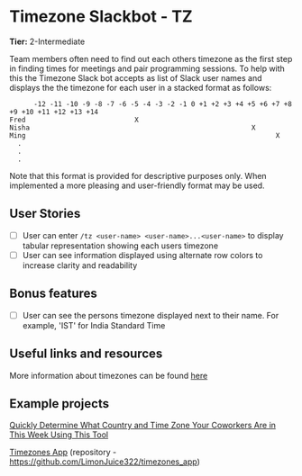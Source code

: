 # Timezone Slackbot - TZ

**Tier:** 2-Intermediate

Team members often need to find out each others timezone as the first step
in finding times for meetings and pair programming sessions. To help with this
the Timezone Slack bot accepts as list of Slack user names and displays the
the timezone for each user in a stacked format as follows:

```
      -12 -11 -10 -9 -8 -7 -6 -5 -4 -3 -2 -1 0 +1 +2 +3 +4 +5 +6 +7 +8 +9 +10 +11 +12 +13 +14
Fred                           X
Nisha                                                       X
Ming                                                              X
  .
  .
  .
```

Note that this format is provided for descriptive purposes only. When
implemented a more pleasing and user-friendly format may be used.

## User Stories

-   [ ] User can enter `/tz <user-name> <user-name>...<user-name>` to display tabular representation showing each users timezone
-   [ ] User can see information displayed using alternate row colors to increase clarity and readability

## Bonus features

-   [ ] User can see the persons timezone displayed next to their name. For example, 'IST' for India Standard Time

## Useful links and resources

More information about timezones can be found [here](https://www.timeanddate.com/time/current-number-time-zones.html)

## Example projects

[Quickly Determine What Country and Time Zone Your Coworkers Are in This Week Using This Tool](https://lifehacker.com/quickly-determine-what-country-and-time-zone-your-cowor-1833011887)

[Timezones App](https://limonjuice322.github.io/timezones_app/) (repository - https://github.com/LimonJuice322/timezones_app)
